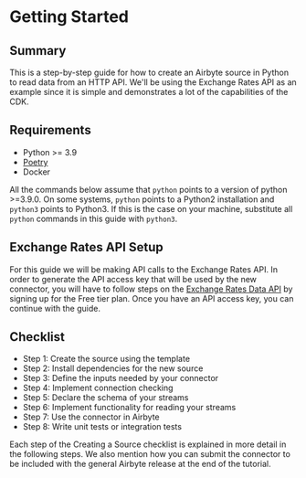 # Getting Started

## Summary

This is a step-by-step guide for how to create an Airbyte source in Python to read data from an HTTP
API. We'll be using the Exchange Rates API as an example since it is simple and demonstrates a lot
of the capabilities of the CDK.

## Requirements
* Python &gt;= 3.9
* [Poetry](https://python-poetry.org/)
* Docker

All the commands below assume that `python` points to a version of python &gt;=3.9.0. On some
systems, `python` points to a Python2 installation and `python3` points to Python3. If this is the
case on your machine, substitute all `python` commands in this guide with `python3`.

## Exchange Rates API Setup

For this guide we will be making API calls to the Exchange Rates API. In order to generate the API
access key that will be used by the new connector, you will have to follow steps on the
[Exchange Rates Data API](https://apilayer.com/marketplace/exchangerates_data-api/) by signing up
for the Free tier plan. Once you have an API access key, you can continue with the guide.

## Checklist

- Step 1: Create the source using the template
- Step 2: Install dependencies for the new source
- Step 3: Define the inputs needed by your connector
- Step 4: Implement connection checking
- Step 5: Declare the schema of your streams
- Step 6: Implement functionality for reading your streams
- Step 7: Use the connector in Airbyte
- Step 8: Write unit tests or integration tests

Each step of the Creating a Source checklist is explained in more detail in the following steps. We
also mention how you can submit the connector to be included with the general Airbyte release at the
end of the tutorial.
